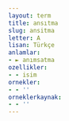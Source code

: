 ```yaml
---
layout: term
title: ansıtma
slug: ansitma
letter: A
lisan: Türkçe
anlamlar:
- ► anımsatma
ozellikler:
- - isim
ornekler:
- - ''
orneklerkaynak:
- - ''
---
```

